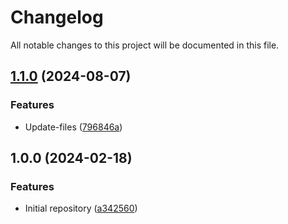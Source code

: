 # Changelog

All notable changes to this project will be documented in this file.

## [1.1.0](https://github.com/devops-ia/terraform-nexus-mail/compare/v1.0.0...v1.1.0) (2024-08-07)


### Features

* Update-files ([796846a](https://github.com/devops-ia/terraform-nexus-mail/commit/796846a83e0d334aff93fe898ac267d751477a44))

## 1.0.0 (2024-02-18)


### Features

* Initial repository ([a342560](https://github.com/terraform-nexus-modules/terraform-nexus-mail/commit/a3425609936f3191e75968b8cb77341aee119d07))
